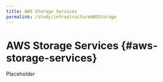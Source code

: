 ```yaml
---
title: AWS Storage Services
permalink: /study/infrastructureAWSStorage
---
```


# AWS Storage Services {#aws-storage-services}

Placeholder

